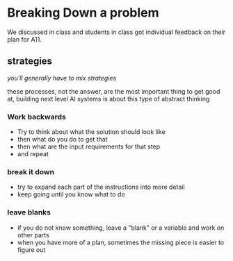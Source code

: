 # Breaking Down a problem


We discussed in class and students in class got individual feedback on their plan for A11. 


## strategies

_you'll generally have to mix strategies_

these processes, not the answer, are the most important thing to get good at, building next level AI systems is about this type of abstract thinking



### Work backwards

- Try to think about what the solution should look like
- then what do you do to get that 
- then what are the input requirements for that step 
- and repeat


### break it down

- try to expand each part of the instructions into more detail
- keep going until you know what to do

### leave blanks
- if you do not know something, leave a "blank" or a variable and work on other parts
- when you have more of a plan, sometimes the missing piece is easier to figure out 

